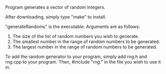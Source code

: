 Program generates a vector of random integers.

After downloading, simply type "make" to install.

"generateRandoms" is the executable. Arguments are as follows:

1. The size of the list of random numbers you wish to generate.
2. The smallest number in the range of random numbers to be generated.
3. The largest number in the range of random numbers to be generated.

To add the random generator to your program, simply add rng.h and rng.cpp to your program. Then, #include "rng." in the file you wish to use it in.
